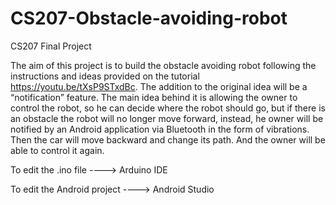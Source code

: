 # CS207-Obstacle-avoiding-robot
CS207 Final Project

The aim of this project is to build the obstacle avoiding robot following the instructions and ideas
provided on the tutorial https://youtu.be/tXsP9STxdBc. The addition to the original idea will be a “notification”
feature. The main idea behind it is allowing the owner to control the robot, so he can decide where the
robot should go, but if there is an obstacle the robot will no longer move forward, instead, he owner will
be notified by an Android application via Bluetooth in the form of vibrations. Then the car will move
backward and change its path. And the owner will be able to control it again.

To edit the .ino file ----> Arduino IDE

To edit the Android project ----> Android Studio

